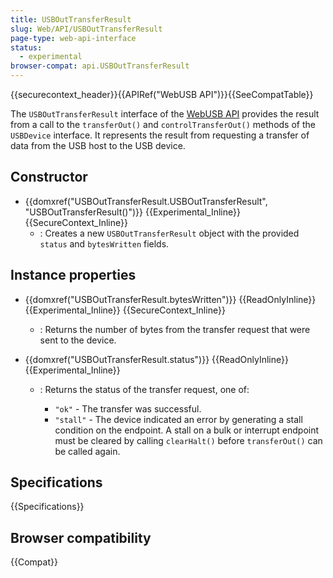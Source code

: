 ```yaml
---
title: USBOutTransferResult
slug: Web/API/USBOutTransferResult
page-type: web-api-interface
status:
  - experimental
browser-compat: api.USBOutTransferResult
---
```


{{securecontext_header}}{{APIRef("WebUSB API")}}{{SeeCompatTable}}

The `USBOutTransferResult` interface of the [WebUSB API](/en-US/docs/Web/API/WebUSB_API) provides the result from a call to the `transferOut()` and `controlTransferOut()` methods of the `USBDevice` interface. It represents the result from requesting a transfer of data from the USB host to the USB device.

## Constructor

- {{domxref("USBOutTransferResult.USBOutTransferResult", "USBOutTransferResult()")}} {{Experimental_Inline}} {{SecureContext_Inline}}
  - : Creates a new `USBOutTransferResult` object with the provided `status` and `bytesWritten` fields.

## Instance properties

- {{domxref("USBOutTransferResult.bytesWritten")}} {{ReadOnlyInline}} {{Experimental_Inline}} {{SecureContext_Inline}}
  - : Returns the number of bytes from the transfer request that were sent to the device.
- {{domxref("USBOutTransferResult.status")}} {{ReadOnlyInline}} {{Experimental_Inline}}

  - : Returns the status of the transfer request, one of:

    - `"ok"` - The transfer was successful.
    - `"stall"` - The device indicated an error by generating a stall condition on the endpoint. A stall on a bulk or interrupt endpoint must be cleared by calling `clearHalt()` before `transferOut()` can be called again.

## Specifications

{{Specifications}}

## Browser compatibility

{{Compat}}

